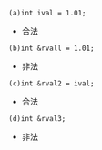 `(a)int ival = 1.01;`
- 合法

`(b)int &rvall = 1.01;`
- 非法

`(c)int &rval2 = ival;`
- 合法

`(d)int &rval3;`
- 非法
